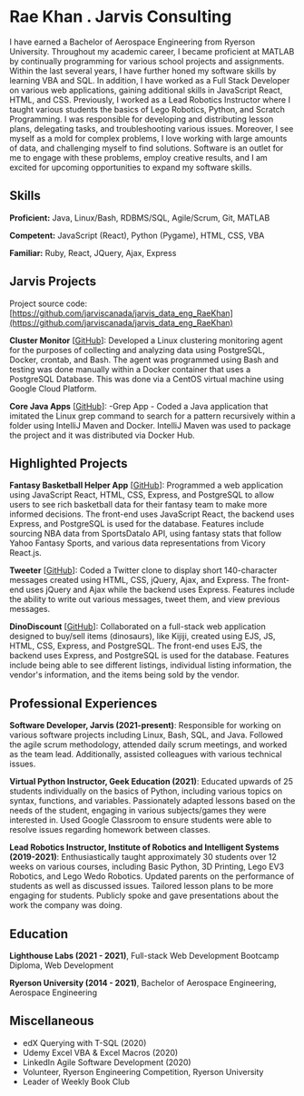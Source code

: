 # Rae Khan . Jarvis Consulting

I have earned a Bachelor of Aerospace Engineering from Ryerson University. Throughout my academic career, I became proficient at MATLAB by continually programming for various school projects and assignments. Within the last several years, I have further honed my software skills by learning VBA and SQL. In addition, I have worked as a Full Stack Developer on various web applications, gaining additional skills in JavaScript React, HTML, and CSS. Previously, I worked as a Lead Robotics Instructor where I taught various students the basics of Lego Robotics, Python, and Scratch Programming. I was responsible for developing and distributing lesson plans, delegating tasks, and troubleshooting various issues. Moreover, I see myself as a mold for complex problems, I love working with large amounts of data, and challenging myself to find solutions. Software is an outlet for me to engage with these problems, employ creative results, and I am excited for upcoming opportunities to expand my software skills.

## Skills

**Proficient:** Java, Linux/Bash, RDBMS/SQL, Agile/Scrum, Git, MATLAB

**Competent:** JavaScript (React), Python (Pygame), HTML, CSS, VBA

**Familiar:** Ruby, React, JQuery, Ajax, Express

## Jarvis Projects

Project source code: [https://github.com/jarviscanada/jarvis_data_eng_RaeKhan](https://github.com/jarviscanada/jarvis_data_eng_RaeKhan)


**Cluster Monitor** [[GitHub](https://github.com/jarviscanada/jarvis_data_eng_RaeKhan/tree/masterhttps://github.com/jarviscanada/jarvis_data_eng_RaeKhan/tree/master/linux_sql)]: Developed a Linux clustering monitoring agent for the purposes of collecting and analyzing data using PostgreSQL, Docker, crontab, and Bash. The agent was programmed using Bash and testing was done manually within a Docker container that uses a PostgreSQL Database. This was done via a CentOS virtual machine using Google Cloud Platform.

**Core Java Apps** [[GitHub](https://github.com/jarviscanada/jarvis_data_eng_RaeKhan/tree/masterhttps://github.com/jarviscanada/jarvis_data_eng_RaeKhan/tree/master/core_java)]: -Grep App - Coded a Java application that imitated the Linux grep command to search for a pattern recursively within a folder using IntelliJ Maven and Docker. IntelliJ Maven was used to package the project and it was distributed via Docker Hub.


## Highlighted Projects
**Fantasy Basketball Helper App** [[GitHub](https://github.com/raejkhan96/Fantasy-Basketball-Helper-App)]: Programmed a web application using JavaScript React, HTML, CSS, Express, and PostgreSQL to allow users to see rich basketball data for their fantasy team to make more informed decisions. The front-end uses JavaScript React, the backend uses Express, and PostgreSQL is used for the database. Features include sourcing NBA data from SportsDataIo API, using fantasy stats that follow Yahoo Fantasy Sports, and various data representations from Vicory React.js.

**Tweeter** [[GitHub](https://github.com/raejkhan96/tweeter)]: Coded a Twitter clone to display short 140-character messages created using HTML, CSS, jQuery, Ajax, and Express. The front-end uses jQuery and Ajax while the backend uses Express. Features include the ability to write out various messages, tweet them, and view previous messages.

**DinoDiscount** [[GitHub](https://github.com/raejkhan96/DinoDiscount)]: Collaborated on a full-stack web application designed to buy/sell items (dinosaurs), like  Kijiji, created using EJS, JS, HTML, CSS, Express, and PostgreSQL. The front-end uses EJS, the backend uses Express, and PostgreSQL is used for the database. Features include being able to see different listings, individual listing information, the vendor's information, and the items being sold by the vendor.


## Professional Experiences

**Software Developer, Jarvis (2021-present)**: Responsible for working on various software projects including Linux, Bash, SQL, and Java. Followed the agile scrum methodology, attended daily scrum meetings, and worked as the team lead. Additionally, assisted colleagues with various technical issues.

**Virtual Python Instructor, Geek Education (2021)**: Educated upwards of 25 students individually on the basics of Python, including various topics on syntax, functions, and variables. Passionately adapted lessons based on the needs of the student, engaging in various subjects/games they were interested in. Used Google Classroom to ensure students were able to resolve issues regarding homework between classes.

**Lead Robotics Instructor, Institute of Robotics and Intelligent Systems (2019-2021)**: Enthusiastically taught approximately 30 students over 12 weeks on various courses, including Basic Python, 3D Printing, Lego EV3 Robotics, and Lego Wedo Robotics. Updated parents on the performance of students as well as discussed issues. Tailored lesson plans to be more engaging for students. Publicly spoke and gave presentations about the work the company was doing.


## Education
**Lighthouse Labs (2021 - 2021)**, Full-stack Web Development Bootcamp Diploma, Web Development

**Ryerson University (2014 - 2021)**, Bachelor of Aerospace Engineering, Aerospace Engineering


## Miscellaneous
- edX Querying with T-SQL (2020)
- Udemy Excel VBA & Excel Macros (2020)
- LinkedIn Agile Software Development (2020)
- Volunteer, Ryerson Engineering Competition, Ryerson University
- Leader of Weekly Book Club